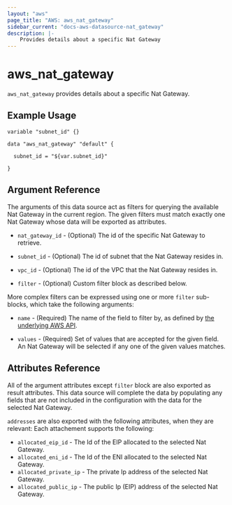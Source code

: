 ```yaml
---
layout: "aws"
page_title: "AWS: aws_nat_gateway"
sidebar_current: "docs-aws-datasource-nat_gateway"
description: |-
    Provides details about a specific Nat Gateway
---
```


# aws_nat_gateway

`aws_nat_gateway` provides details about a specific Nat Gateway.

## Example Usage

```hcl
variable "subnet_id" {}

data "aws_nat_gateway" "default" {

  subnet_id = "${var.subnet_id}"

}
```

## Argument Reference

The arguments of this data source act as filters for querying the available
Nat Gateway in the current region. The given filters must match exactly one
Nat Gateway whose data will be exported as attributes.

* `nat_gateway_id` - (Optional) The id of the specific Nat Gateway to retrieve.

* `subnet_id` - (Optional) The id of subnet that the Nat Gateway resides in.

* `vpc_id` - (Optional) The id of the VPC that the Nat Gateway resides in.

* `filter` - (Optional) Custom filter block as described below.

More complex filters can be expressed using one or more `filter` sub-blocks,
which take the following arguments:

* `name` - (Required) The name of the field to filter by, as defined by
  [the underlying AWS API](https://docs.aws.amazon.com/AWSEC2/latest/APIReference/API_DescribeNatGateways.html).

* `values` - (Required) Set of values that are accepted for the given field.
  An Nat Gateway will be selected if any one of the given values matches.

## Attributes Reference

All of the argument attributes except `filter` block are also exported as
result attributes. This data source will complete the data by populating
any fields that are not included in the configuration with the data for
the selected Nat Gateway.

`addresses` are also exported with the following attributes, when they are relevant:
Each attachement supports the following:

* `allocated_eip_id` - The Id of the EIP allocated to the selected Nat Gateway.
* `allocated_eni_id` - The Id of the ENI allocated to the selected Nat Gateway.
* `allocated_private_ip` - The private Ip address of the selected Nat Gateway.
* `allocated_public_ip` - The public Ip (EIP) address of the selected Nat Gateway.
